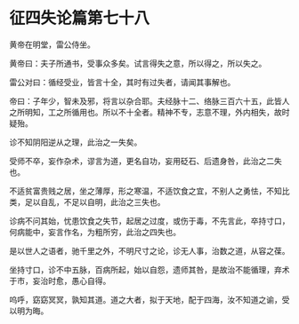 # 征四失论篇第七十八



黄帝在明堂，雷公侍坐。


黄帝曰：夫子所通书，受事众多矣。试言得失之意，所以得之，所以失之。


雷公对曰：循经受业，皆言十全，其时有过失者，请闻其事解也。


帝曰：子年少，智未及邪，将言以杂合耶。夫经脉十二、络脉三百六十五，此皆人之所明知，工之所循用也。所以不十全者。精神不专，志意不理，外内相失，故时疑殆。


诊不知阴阳逆从之理，此治之一失矣。


受师不卒，妄作杂术，谬言为道，更名自功，妄用砭石、后遗身咎，此治之二失也。


不适贫富贵贱之居，坐之薄厚，形之寒温，不适饮食之宜，不别人之勇怯，不知比类，足以自乱，不足以自明，此治之三失也。


诊病不问其始，忧患饮食之失节，起居之过度，或伤于毒，不先言此，卒持寸口，何病能中，妄言作名，为粗所穷，此治之四失也。


是以世人之语者，驰千里之外，不明尺寸之论，诊无人事，治数之道，从容之葆。


坐持寸口，诊不中五脉，百病所起，始以自怨，遗师其咎，是故治不能循理，弃术于市，妄治时愈，愚心自得。


呜呼，窈窈冥冥，孰知其道。道之大者，拟于天地，配于四海，汝不知道之谕，受以明为晦。